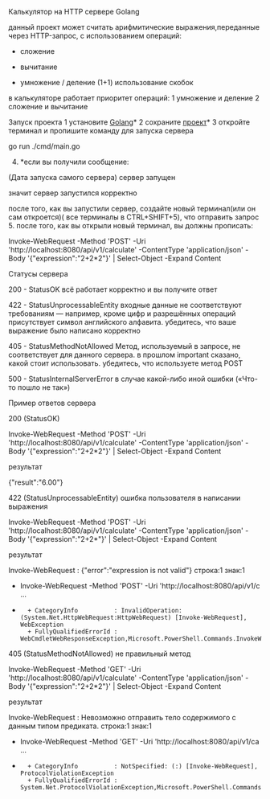  Калькулятор на HTTP сервере Golang

 данный проект может считать арифмитические выражения,переданные через HTTP-запрос, с использованием операций:
 + сложение
 - вычитание
 * умножение
 / деление
(1+1) использование скобок


в  калькуляторе работает приоритет операций:
1 умножение и деление
2 сложение и вычитание


 Запуск проекта
 1 установите [Golang](https://go.dev/dl/)*
 2 сохраните [проект](https://github.com/WO1N123/YandexLic123.git)*
 3 откройте терминал и пропишите команду для запуска сервера

go run ./cmd/main.go

4. *если вы получили сообщение:

(Дата запуска самого сервера) сервер запущен

значит сервер запустился корректно

после того, как вы запустили сервер, создайте новый терминал(или он сам откроется)( все терминалы в CTRL+SHIFT+5), что отправить запрос
5. после того, как вы открыли новый терминал, вы должны прописать:

Invoke-WebRequest -Method 'POST' -Uri 'http://localhost:8080/api/v1/calculate' -ContentType 'application/json' -Body '{"expression":"2+2*2"}' | Select-Object -Expand Content


Статусы сервера

200 - StatusOK 
всё работает корректно и вы получите ответ

422 - StatusUnprocessableEntity 
входные данные не соответствуют требованиям — например, кроме цифр и разрешённых операций присутствует символ английского алфавита. убедитесь, что ваше выражение было написано корректно

405 - StatusMethodNotAllowed
Метод, используемый в запросе, не соответствует для данного сервера. в прошлом important сказано, какой стоит использовать. убедитесь, что используете метод POST

500 - StatusInternalServerError
в случае какой-либо иной ошибки («Что-то пошло не так»)

Пример ответов сервера

200 (StatusOK)


Invoke-WebRequest -Method 'POST' -Uri 'http://localhost:8080/api/v1/calculate' -ContentType 'application/json' -Body '{"expression":"2+2*2"}' | Select-Object -Expand Content

результат

{"result":"6.00"}

422 (StatusUnprocessableEntity) ошибка пользователя в написании выражения

Invoke-WebRequest -Method 'POST' -Uri 'http://localhost:8080/api/v1/calculate' -ContentType 'application/json' -Body '{"expression":"2+2*"}' | Select-Object -Expand Content

результат

Invoke-WebRequest : {"error":"expression is not valid"}
строка:1 знак:1
+ Invoke-WebRequest -Method 'POST' -Uri 'http://localhost:8080/api/v1/c ...
+ ~~~~~~~~~~~~~~~~~~~~~~~~~~~~~~~~~~~~~~~~~~~~~~~~~~~~~~~~~~~~~~~~~~~~~
    + CategoryInfo          : InvalidOperation: (System.Net.HttpWebRequest:HttpWebRequest) [Invoke-WebRequest], WebException
    + FullyQualifiedErrorId : WebCmdletWebResponseException,Microsoft.PowerShell.Commands.InvokeWebRequestCommand

405 (StatusMethodNotAllowed) не правильный метод

Invoke-WebRequest -Method 'GET' -Uri 'http://localhost:8080/api/v1/calculate' -ContentType 'application/json' -Body '{"expression":"2+2*2"}' | Select-Object -Expand Content


результат

Invoke-WebRequest : Невозможно отправить тело содержимого с данным типом предиката.
строка:1 знак:1
+ Invoke-WebRequest -Method 'GET' -Uri 'http://localhost:8080/api/v1/ca ...
+ ~~~~~~~~~~~~~~~~~~~~~~~~~~~~~~~~~~~~~~~~~~~~~~~~~~~~~~~~~~~~~~~~~~~~~
    + CategoryInfo          : NotSpecified: (:) [Invoke-WebRequest], ProtocolViolationException
    + FullyQualifiedErrorId : System.Net.ProtocolViolationException,Microsoft.PowerShell.Commands.InvokeWebRequestCommand
